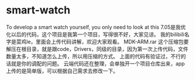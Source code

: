 # smart-watch
To develop a smart watch yourself, you only need to look at this
7.05是我优化以后的代码，这个项目是我第一个项目，写得很不好，大家见谅。
我的bilibili名字是菜鸡le，里面会上传代码讲解，欢迎大家观看。
MDK-ARM.rar  这个压缩包要解压在根目录，就是跟code，Drivers，同级的目录，因为第一次上传代码，文件数量太多，不知道怎么上传，所以用压缩的方式。
上面的代码有验证过，不行的话就是你的调配的问题。
云端代码还在整理，会单独开一个项目仓库出来，app上传的是简单版，可以根据自己需求去修改一下。
